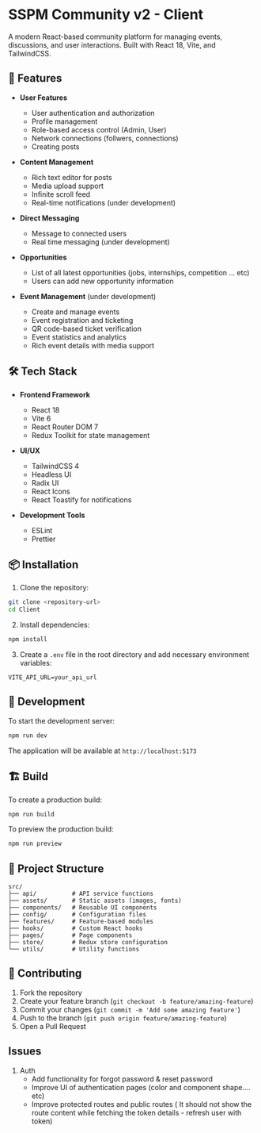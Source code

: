 # SSPM Community v2 - Client

A modern React-based community platform for managing events, discussions, and user interactions. Built with React 18, Vite, and TailwindCSS.

## 🚀 Features

- **User Features**
  - User authentication and authorization
  - Profile management
  - Role-based access control (Admin, User)
  - Network connections (follwers, connections)
  - Creating posts

- **Content Management**
  - Rich text editor for posts
  - Media upload support
  - Infinite scroll feed
  - Real-time notifications (under development)

- **Direct Messaging** 
  - Message to connected users
  - Real time messaging (under development)

- **Opportunities**
  - List of all latest opportunities (jobs, internships, competition ... etc)
  - Users can add new opportunity information

- **Event Management** (under development)
  - Create and manage events
  - Event registration and ticketing
  - QR code-based ticket verification
  - Event statistics and analytics
  - Rich event details with media support

## 🛠️ Tech Stack

- **Frontend Framework**
  - React 18
  - Vite 6
  - React Router DOM 7
  - Redux Toolkit for state management

- **UI/UX**
  - TailwindCSS 4
  - Headless UI
  - Radix UI
  - React Icons
  - React Toastify for notifications

- **Development Tools**
  - ESLint
  - Prettier

## 📦 Installation

1. Clone the repository:
```bash
git clone <repository-url>
cd Client
```

2. Install dependencies:
```bash
npm install
```

3. Create a `.env` file in the root directory and add necessary environment variables:
```env
VITE_API_URL=your_api_url
```

## 🚀 Development

To start the development server:

```bash
npm run dev
```

The application will be available at `http://localhost:5173`

## 🏗️ Build

To create a production build:

```bash
npm run build
```

To preview the production build:

```bash
npm run preview
```

## 📁 Project Structure

```
src/
├── api/          # API service functions
├── assets/       # Static assets (images, fonts)
├── components/   # Reusable UI components
├── config/       # Configuration files
├── features/     # Feature-based modules
├── hooks/        # Custom React hooks
├── pages/        # Page components
├── store/        # Redux store configuration
└── utils/        # Utility functions
```

## 🤝 Contributing

1. Fork the repository
2. Create your feature branch (`git checkout -b feature/amazing-feature`)
3. Commit your changes (`git commit -m 'Add some amazing feature'`)
4. Push to the branch (`git push origin feature/amazing-feature`)
5. Open a Pull Request

## Issues
1. Auth
    - Add functionality for forgot password & reset password
    - Improve UI of authentication pages (color and component shape.... etc)
    - Improve protected routes and public routes ( It should not show the route content while fetching the token details - refresh user with token)

